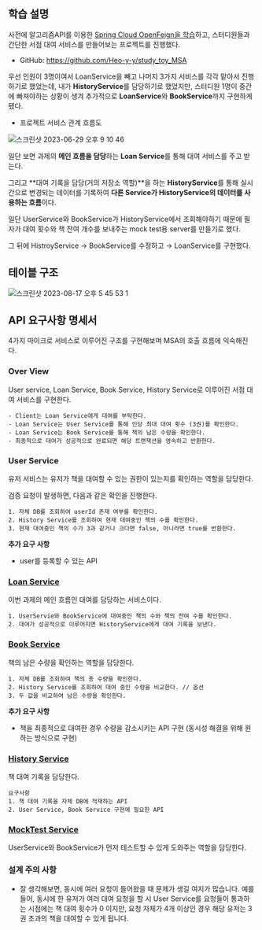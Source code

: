 ## 학습 설명

사전에 알고리즘API를 이용한 [Spring Cloud OpenFeign을 학습](https://localhost8586.gitbook.io/heo-blog/undefined-1/msa/msa-_1)하고, 스터디원들과 간단한 서점 대여 서비스를 만들어보는 프로젝트를 진행했다.
- GitHub: <https://github.com/Heo-y-y/study_toy_MSA>

우선 인원이 3명이여서 LoanService을 빼고 나머지 3가지 서비스를 각각 맡아서 진행하기로 했었는데, 내가 **HistoryService**를 담당하기로 했었지만, 스터디원 1명이 중간에 빠져야하는 상황이 생겨 추가적으로 **LoanService**와 **BookService**까지 구현하게 됐다.

- 프로젝트 서비스 관계 흐름도


![스크린샷 2023-06-29 오후 9 10 46](https://github.com/heo-mewluee-Study-Group/cs-study/assets/112863029/a79613cc-4aff-4309-97a8-7e1ff44f8f0a)

일단 보면 과제의 **메인 흐름을 담당**하는 **Loan Service**를 통해 대여 서비스를 주고 받는다.

그리고 **대여 기록을 담당(거의 저장소 역할)**을 하는 **HistoryService**를 통해 실시간으로 변경되는 데이터를 기록하여 **다른 Service가 HistoryService의 데이터를 사용하는 흐름**이다.

일단 UserService와 BookService가 HistoryService에서 조회해야하기 때문에 필자가 대여 횟수와 책 잔여 개수를 보내주는 mock test용 server를 만들기로 했다.

그 뒤에 HistroyService → BookService를 수정하고 → LoanService를 구현했다.
## 테이블 구조
![스크린샷 2023-08-17 오후 5 45 53 1](https://github.com/heo-mewluee-Study-Group/cs-study/assets/112863029/10a6e7a0-5b0d-4ec0-9331-67dd2366cbe5)

## API 요구사항 명세서

4가지 마이크로 서비스로 이루어진 구조를 구현해보며 MSA의 호출 흐름에 익숙해진다.

### Over View

User service, Loan Service, Book Service, History Service로 이루어진 서점 대여 서비스를 구현한다.

```
- Client는 Loan Service에게 대여를 부탁한다.
- Loan Service는 User Service를 통해 인당 최대 대여 횟수 (3권)를 확인한다.
- Loan Service는 Book Service를 통해 책의 남은 수량을 확인한다.
- 최종적으로 대여가 성공적으로 완료되면 해당 트랜잭션을 영속하고 반환한다.
```

### User Service

유저 서비스는 유저가 책을 대여할 수 있는 권한이 있는지를 확인하는 역할을 담당한다.

검증 요청이 발생하면, 다음과 같은 확인을 진행한다.

```
1. 자체 DB를 조회하여 userId 존재 여부를 확인한다.
2. History Service를 조회하여 현재 대여중인 책의 수를 확인한다.
3. 현재 대여중인 책의 수가 3과 같거나 크다면 false, 아니라면 true를 반환한다.
```

**추가 요구 사항**

- user를 등록할 수 있는 API

### [Loan Service](https://localhost8586.gitbook.io/heo-blog/undefined-1/msa/msa-_-_/loan_service)

이번 과제의 메인 흐름인 대여를 담당하는 서비스이다.

```
1. UserServie와 BookService에 대여중인 책의 수와 책의 잔여 수를 확인한다.
2. 대여가 성공적으로 이루어지면 HistoryService에게 대여 기록을 보낸다.
```

### [Book Service](https://localhost8586.gitbook.io/heo-blog/undefined-1/msa/msa-_-_/book_service)

책의 남은 수량을 확인하는 역할을 담당한다.

```
1. 자체 DB를 조회하여 책의 총 수량을 확인한다.
2. History Service를 조회하여 대여 중인 수량을 비교한다. // 옵션
3. 두 값을 비교하여 남은 수량을 확인한다.
```
**추가 요구 사항**

- 책을 최종적으로 대여한 경우 수량을 감소시키는 API 구현 (동시성 해결을 위해 원하는 방식으로 구현)

### [History Service](https://localhost8586.gitbook.io/heo-blog/undefined-1/msa/msa-_-_/history_service)

책 대여 기록을 담당한다.

```
요구사항
1. 책 대여 기록을 자체 DB에 적재하는 API
2. User Service, Book Service 구현에 필요한 API
```
### [MockTest Service](https://localhost8586.gitbook.io/heo-blog/undefined-1/msa/msa-_-_/mock_service)
UserService와 BookService가 먼저 테스트할 수 있게 도와주는 역할을 담당한다.

### 설계 주의 사항

- 잘 생각해보면, 동시에 여러 요청이 들어왔을 때 문제가 생길 여지가 많습니다.
예를 들어, 동시에 한 유저가 여러 대여 요청을 할 시 User Service를 요청들이 통과하는 시점에는 책 대여 횟수가 0 이지만, 요청 자체가 4개 이상인 경우 해당 유저는 3권 초과의 책을 대여할 수 있게 됩니다.
